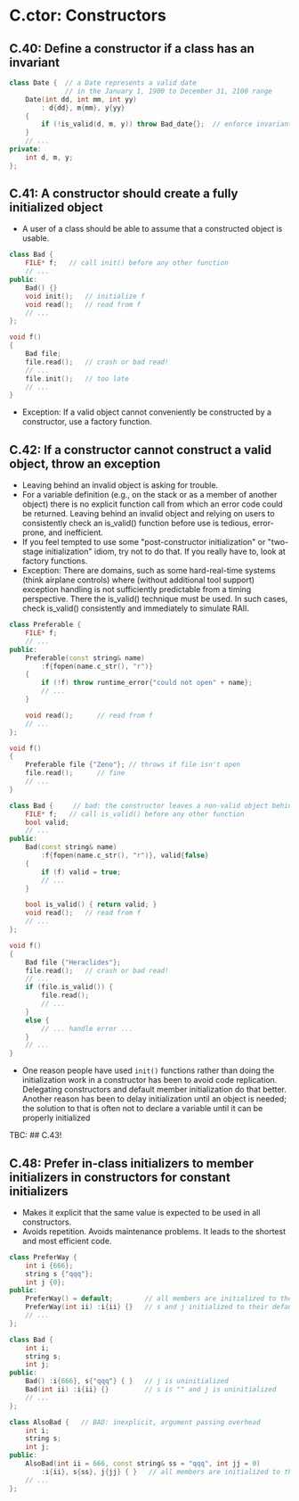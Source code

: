 # C.ctor: Constructors

## C.40: Define a constructor if a class has an invariant
```cpp
class Date {  // a Date represents a valid date
              // in the January 1, 1900 to December 31, 2100 range
    Date(int dd, int mm, int yy)
        : d{dd}, m{mm}, y{yy}
    {
        if (!is_valid(d, m, y)) throw Bad_date{};  // enforce invariant
    }
    // ...
private:
    int d, m, y;
};
```

## C.41: A constructor should create a fully initialized object
- A user of a class should be able to assume that a constructed object is usable.
```cpp
class Bad {
    FILE* f;   // call init() before any other function
    // ...
public:
    Bad() {}
    void init();   // initialize f
    void read();   // read from f
    // ...
};

void f()
{
    Bad file;
    file.read();   // crash or bad read!
    // ...
    file.init();   // too late
    // ...
}
```
- Exception: If a valid object cannot conveniently be constructed by a constructor, use a factory function.

## C.42: If a constructor cannot construct a valid object, throw an exception
- Leaving behind an invalid object is asking for trouble.
- For a variable definition (e.g., on the stack or as a member of another object) there is no explicit function call from which an error code could be returned. Leaving behind an invalid object and relying on users to consistently check an is_valid() function before use is tedious, error-prone, and inefficient.
- If you feel tempted to use some "post-constructor initialization" or "two-stage initialization" idiom, try not to do that. If you really have to, look at factory functions.
- Exception: There are domains, such as some hard-real-time systems (think airplane controls) where (without additional tool support) exception handling is not sufficiently predictable from a timing perspective. There the is_valid() technique must be used. In such cases, check is_valid() consistently and immediately to simulate RAII.
```cpp
class Preferable {
    FILE* f;
    // ...
public:
    Preferable(const string& name)
        :f{fopen(name.c_str(), "r")}
    {
        if (!f) throw runtime_error{"could not open" + name};
        // ...
    }

    void read();      // read from f
    // ...
};

void f()
{
    Preferable file {"Zeno"}; // throws if file isn't open
    file.read();      // fine
    // ...
}
```
```cpp
class Bad {     // bad: the constructor leaves a non-valid object behind
    FILE* f;   // call is_valid() before any other function
    bool valid;
    // ...
public:
    Bad(const string& name)
        :f{fopen(name.c_str(), "r")}, valid{false}
    {
        if (f) valid = true;
        // ...
    }

    bool is_valid() { return valid; }
    void read();   // read from f
    // ...
};

void f()
{
    Bad file {"Heraclides"};
    file.read();   // crash or bad read!
    // ...
    if (file.is_valid()) {
        file.read();
        // ...
    }
    else {
        // ... handle error ...
    }
    // ...
}
```
- One reason people have used `init()` functions rather than doing the initialization work in a constructor has been to avoid code replication. Delegating constructors and default member initialization do that better. Another reason has been to delay initialization until an object is needed; the solution to that is often not to declare a variable until it can be properly initialized


TBC: ## C.43!














## C.48: Prefer in-class initializers to member initializers in constructors for constant initializers
- Makes it explicit that the same value is expected to be used in all constructors.
- Avoids repetition. Avoids maintenance problems. It leads to the shortest and most efficient code.
```cpp
class PreferWay {
    int i {666};
    string s {"qqq"};
    int j {0};
public:
    PreferWay() = default;        // all members are initialized to their defaults
    PreferWay(int ii) :i{ii} {}   // s and j initialized to their defaults
    // ...
};
```
```cpp
class Bad {
    int i;
    string s;
    int j;
public:
    Bad() :i{666}, s{"qqq"} { }   // j is uninitialized
    Bad(int ii) :i{ii} {}         // s is "" and j is uninitialized
    // ...
};
```
```cpp
class AlsoBad {   // BAD: inexplicit, argument passing overhead
    int i;
    string s;
    int j;
public:
    AlsoBad(int ii = 666, const string& ss = "qqq", int jj = 0)
        :i{ii}, s{ss}, j{jj} { }   // all members are initialized to their defaults
    // ...
};
```


